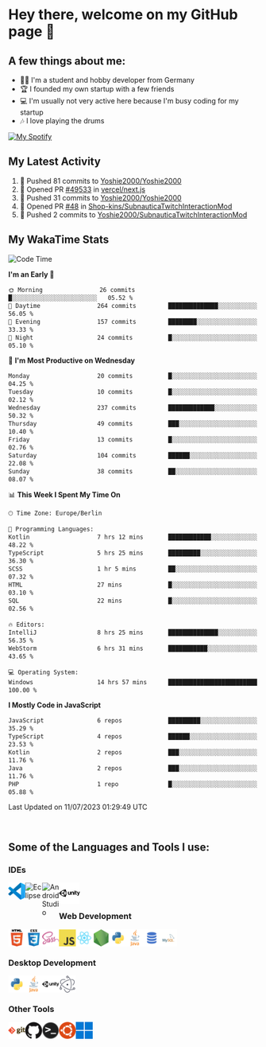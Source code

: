 # Hey there, welcome on my GitHub page 👋

## A few things about me:
- 👨‍🎓 I'm a student and hobby developer from Germany
- 🏆 I founded my own startup with a few friends
- 💻 I'm usually not very active here because I'm busy coding for my startup
- 🎶 I love playing the drums

<a href="https://open.spotify.com/user/an75m500xzpxqh37jf22311tq?si=fZiwARv4QECC8fG-W5eKSw">
<img alt="My Spotify" src="https://novatorem.yoshie2000.vercel.app/api/spotify"/>
</a>

## My Latest Activity

<!--START_SECTION:activity-->
1. 🚀 Pushed 81 commits to [Yoshie2000/Yoshie2000](https://github.com/Yoshie2000/Yoshie2000)
2. 💪 Opened PR [#49533](https://github.com/vercel/next.js/pull/49533) in [vercel/next.js](https://github.com/vercel/next.js)
3. 🚀 Pushed 31 commits to [Yoshie2000/Yoshie2000](https://github.com/Yoshie2000/Yoshie2000)
4. 💪 Opened PR [#48](https://github.com/Shop-kins/SubnauticaTwitchInteractionMod/pull/48) in [Shop-kins/SubnauticaTwitchInteractionMod](https://github.com/Shop-kins/SubnauticaTwitchInteractionMod)
5. 🚀 Pushed 2 commits to [Yoshie2000/SubnauticaTwitchInteractionMod](https://github.com/Yoshie2000/SubnauticaTwitchInteractionMod)
<!--END_SECTION:activity-->

## My WakaTime Stats
<!--START_SECTION:waka-->
![Code Time](http://img.shields.io/badge/Code%20Time-597%20hrs%2050%20mins-blue)

**I'm an Early 🐤** 

```text
🌞 Morning                26 commits          █░░░░░░░░░░░░░░░░░░░░░░░░   05.52 % 
🌆 Daytime                264 commits         ██████████████░░░░░░░░░░░   56.05 % 
🌃 Evening                157 commits         ████████░░░░░░░░░░░░░░░░░   33.33 % 
🌙 Night                  24 commits          █░░░░░░░░░░░░░░░░░░░░░░░░   05.10 % 
```
📅 **I'm Most Productive on Wednesday** 

```text
Monday                   20 commits          █░░░░░░░░░░░░░░░░░░░░░░░░   04.25 % 
Tuesday                  10 commits          █░░░░░░░░░░░░░░░░░░░░░░░░   02.12 % 
Wednesday                237 commits         █████████████░░░░░░░░░░░░   50.32 % 
Thursday                 49 commits          ███░░░░░░░░░░░░░░░░░░░░░░   10.40 % 
Friday                   13 commits          █░░░░░░░░░░░░░░░░░░░░░░░░   02.76 % 
Saturday                 104 commits         ██████░░░░░░░░░░░░░░░░░░░   22.08 % 
Sunday                   38 commits          ██░░░░░░░░░░░░░░░░░░░░░░░   08.07 % 
```


📊 **This Week I Spent My Time On** 

```text
🕑︎ Time Zone: Europe/Berlin

💬 Programming Languages: 
Kotlin                   7 hrs 12 mins       ████████████░░░░░░░░░░░░░   48.22 % 
TypeScript               5 hrs 25 mins       █████████░░░░░░░░░░░░░░░░   36.30 % 
SCSS                     1 hr 5 mins         ██░░░░░░░░░░░░░░░░░░░░░░░   07.32 % 
HTML                     27 mins             █░░░░░░░░░░░░░░░░░░░░░░░░   03.10 % 
SQL                      22 mins             █░░░░░░░░░░░░░░░░░░░░░░░░   02.56 % 

🔥 Editors: 
IntelliJ                 8 hrs 25 mins       ██████████████░░░░░░░░░░░   56.35 % 
WebStorm                 6 hrs 31 mins       ███████████░░░░░░░░░░░░░░   43.65 % 

💻 Operating System: 
Windows                  14 hrs 57 mins      █████████████████████████   100.00 % 
```

**I Mostly Code in JavaScript** 

```text
JavaScript               6 repos             █████████░░░░░░░░░░░░░░░░   35.29 % 
TypeScript               4 repos             ██████░░░░░░░░░░░░░░░░░░░   23.53 % 
Kotlin                   2 repos             ███░░░░░░░░░░░░░░░░░░░░░░   11.76 % 
Java                     2 repos             ███░░░░░░░░░░░░░░░░░░░░░░   11.76 % 
PHP                      1 repo              █░░░░░░░░░░░░░░░░░░░░░░░░   05.88 % 
```




 Last Updated on 11/07/2023 01:29:49 UTC
<!--END_SECTION:waka-->
</details>

<!--<details>
  <summary>:zap: GitHub Stats</summary>

  <br />

  <a href="https://github.com/Yoshie2000">
  <img align="left" alt="My Github Stats" src="https://github-readme-stats.yoshie2000.vercel.app/api?username=Yoshie2000&show_icons=true" />
  </a>

  <br />
  <br />
  <br />
  <br />
  <br />
  <br />
  <br />
  <br />
  <br />

  <a href="https://github.com/Yoshie2000">
  <img align="left" alt="My Most Used Languages" src="https://github-readme-stats.yoshie2000.vercel.app/api/top-langs/?username=Yoshie2000&show_icons=true&layout=compact">
  </a>

  <br />
  <br />
  <br />
  <br />
  <br />
  <br />
  <br />
  <br />

</details>

<details>

  <summary>:zap: My Favourite Projects</summary>

  <br />

  <a href="https://github.com/Yoshie2000/Battleship">
  <img align="left" alt="Battleship" src="https://github-readme-stats.yoshie2000.vercel.app/api/pin/?username=Yoshie2000&repo=Battleship">
  </a>

  <br />
  <br />
  <br />
  <br />
  <br />
  <br />
  <br />

  <a href="https://github.com/Yoshie2000/Pathfinding-Visualizer">
  <img align="left" alt="Pathfinding Visualizer" src="https://github-readme-stats.yoshie2000.vercel.app/api/pin/?username=Yoshie2000&repo=Pathfinding-Visualizer">
  </a>

  <br />
  <br />
  <br />
  <br />
  <br />
  <br />

</details>-->

<br />

## Some of the Languages and Tools I use:

### IDEs

<img align="left" alt="Visual Studio Code" width="34px" src="https://raw.githubusercontent.com/github/explore/80688e429a7d4ef2fca1e82350fe8e3517d3494d/topics/visual-studio-code/visual-studio-code.png" />
<img align="left" alt="Eclipse" width="34px" src="https://img.utdstc.com/icons/eclipse-windows.png:l">
<img align="left" alt="Android Studio" width="34px" src="https://itfort.ae/wp-content/uploads/2020/11/1200px-Android_Studio_icon.svg.png">
<img align="left" alt="Unity" width="42px" src="https://raw.githubusercontent.com/github/explore/80688e429a7d4ef2fca1e82350fe8e3517d3494d/topics/unity/unity.png">

<br />
<br />

### Web Development

<img align="left" alt="HTML5" width="34px" src="https://raw.githubusercontent.com/github/explore/80688e429a7d4ef2fca1e82350fe8e3517d3494d/topics/html/html.png" />
<img align="left" alt="CSS3" width="34px" src="https://raw.githubusercontent.com/github/explore/80688e429a7d4ef2fca1e82350fe8e3517d3494d/topics/css/css.png" />
<img align="left" alt="Sass" width="34px" src="https://raw.githubusercontent.com/github/explore/80688e429a7d4ef2fca1e82350fe8e3517d3494d/topics/sass/sass.png" />
<img align="left" alt="JavaScript" width="34px" src="https://raw.githubusercontent.com/github/explore/80688e429a7d4ef2fca1e82350fe8e3517d3494d/topics/javascript/javascript.png" />
<img align="left" alt="React" width="34px" src="https://raw.githubusercontent.com/github/explore/80688e429a7d4ef2fca1e82350fe8e3517d3494d/topics/react/react.png" />
<img align="left" alt="Node.js" width="34px" src="https://raw.githubusercontent.com/github/explore/80688e429a7d4ef2fca1e82350fe8e3517d3494d/topics/nodejs/nodejs.png" />
<img align="left" alt="Python" width="34px" src="https://raw.githubusercontent.com/github/explore/80688e429a7d4ef2fca1e82350fe8e3517d3494d/topics/python/python.png">
<img align="left" alt="Java" width="34px" src="https://raw.githubusercontent.com/github/explore/80688e429a7d4ef2fca1e82350fe8e3517d3494d/topics/java/java.png">
<img align="left" alt="SQL" width="34px" src="https://raw.githubusercontent.com/github/explore/80688e429a7d4ef2fca1e82350fe8e3517d3494d/topics/sql/sql.png" />
<img align="left" alt="MySQL" width="34px" src="https://raw.githubusercontent.com/github/explore/80688e429a7d4ef2fca1e82350fe8e3517d3494d/topics/mysql/mysql.png" />

<br />
<br />

### Desktop Development

<img align="left" alt="Python" width="34px" src="https://raw.githubusercontent.com/github/explore/80688e429a7d4ef2fca1e82350fe8e3517d3494d/topics/python/python.png">
<img align="left" alt="Java" width="34px" src="https://raw.githubusercontent.com/github/explore/80688e429a7d4ef2fca1e82350fe8e3517d3494d/topics/java/java.png">
<img align="left" alt="Unity" width="34px" src="https://raw.githubusercontent.com/github/explore/80688e429a7d4ef2fca1e82350fe8e3517d3494d/topics/unity/unity.png">
<img align="left" alt="Electron.js" width="34px" src="https://raw.githubusercontent.com/github/explore/80688e429a7d4ef2fca1e82350fe8e3517d3494d/topics/electron/electron.png">

<br />
<br />

### Other Tools

<img align="left" alt="Git" width="34px" src="https://raw.githubusercontent.com/github/explore/80688e429a7d4ef2fca1e82350fe8e3517d3494d/topics/git/git.png" />
<img align="left" alt="GitHub" width="34px" src="https://raw.githubusercontent.com/github/explore/78df643247d429f6cc873026c0622819ad797942/topics/github/github.png" />
<img align="left" alt="Terminal" width="34px" src="https://raw.githubusercontent.com/github/explore/80688e429a7d4ef2fca1e82350fe8e3517d3494d/topics/terminal/terminal.png" />
<img align="left" alt="Ubuntu" width=34px" src="https://raw.githubusercontent.com/github/explore/80688e429a7d4ef2fca1e82350fe8e3517d3494d/topics/ubuntu/ubuntu.png" />
<img align="left" alt="Windows" width=34px" src="https://raw.githubusercontent.com/github/explore/80688e429a7d4ef2fca1e82350fe8e3517d3494d/topics/windows/windows.png" />

